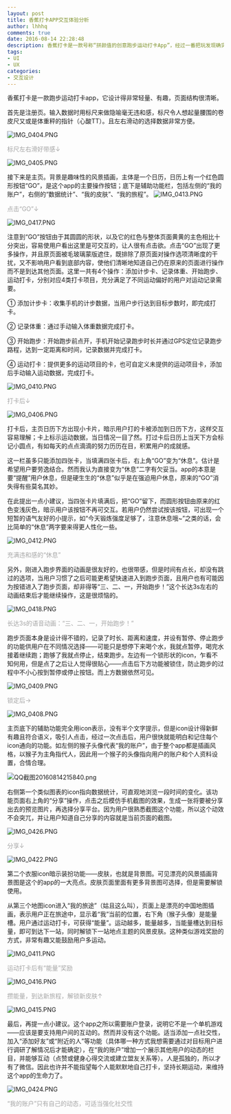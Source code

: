 ```yaml
---
layout: post
title: 香蕉打卡APP交互体验分析
author: lhhhq
comments: true
date: 2016-08-14 22:28:48
description: 香蕉打卡是一款号称“拼颜值的创意跑步运动打卡App”，经过一番把玩发现确实挺有特点的，于是做了一个小分析。
tags:
- UI
- UX
categories:
- 交互设计
---
```


香蕉打卡是一款跑步运动打卡app，它设计得非常轻量、有趣，页面结构很清晰。

首先是注册页。输入数据时用标尺来做隐喻毫无违和感，标尺令人想起量腰围的卷皮尺又或是体重秤的指针（心酸TT）。且左右滑动的选择数据非常方便。

![IMG_0404.PNG](http://ce.sysu.edu.cn/hope/UploadFiles/Image/201608/63606809832169416665894.PNG "IMG_0404.PNG")

<span style="color: #A5A5A5;">标尺左右滑好带感↓</span>

![IMG_0405.PNG](http://ce.sysu.edu.cn/hope/UploadFiles/Image/201608/63606809832200616748327.PNG "IMG_0405.PNG")

接下来是主页。背景是趣味性的风景插画，主体是一个日历，日历上有一个红色圆形按钮“GO”，是这个app的主要操作按钮；底下是辅助功能栏，包括左侧的“我的账户”，右侧的“数据统计”、“我的皮肤”、“我的旅程”。 
![IMG_0413.PNG](http://ce.sysu.edu.cn/hope/UploadFiles/Image/201608/63606807789439428873661.PNG "IMG_0413.PNG")

<span style="color: #A5A5A5;">点击“GO”↓</span>

![IMG_0417.PNG](http://ce.sysu.edu.cn/hope/UploadFiles/Image/201608/63606807915690450551992.PNG "IMG_0417.PNG")

注意到“GO”按钮由于其圆圆的形状，以及它的红色与整体页面黄黄的主色相比十分突出，容易使用户看出这里是可交互的，让人很有点击欲。点击“GO”出现了更多操作，并且原页面被毛玻璃蒙版遮住，既排除了原页面对操作选项清晰度的干扰，又不影响用户看到底部内容，使他们清晰地知道自己仍在原来的页面进行操作而不是到达其他页面。这里一共有4个操作：添加计步卡、记录体重、开始跑步、运动打卡，分别对应4类打卡项目，充分满足了不同运动偏好的用户对运动记录需要。

① 添加计步卡：收集手机的计步数据，当用户步行达到目标步数时，即完成打卡。

② 记录体重：通过手动输入体重数据完成打卡。

③ 开始跑步：开始跑步前点开，手机开始记录跑步时长并通过GPS定位记录跑步路程，达到一定距离和时间，记录数据并完成打卡。

④ 运动打卡：提供更多的运动项目的卡，也可自定义未提供的运动项目卡，添加后手动输入运动数据，完成打卡。

![IMG_0410.PNG](http://ce.sysu.edu.cn/hope/UploadFiles/Image/201608/63606808082922744274261.PNG "IMG_0410.PNG")

<span style="color: #A5A5A5;">打卡后↓</span>

![IMG_0406.PNG](http://ce.sysu.edu.cn/hope/UploadFiles/Image/201608/63606808120612410455353.PNG "IMG_0406.PNG")

打卡后，主页日历下方出现小卡片，暗示用户打的卡被添加到日历下方，这样交互容易理解；卡上标示运动数据，当日情况一目了然。打过卡后日历上当天下方会标记小圆点，有如每天的点点滴滴的努力历历在目，积累用户的成就感。

这一栏虽多只能添加四张卡，当填满四张卡后，右上角“GO”变为“休息”。估计是希望用户要劳逸结合。然而我认为直接变为“休息”二字有欠妥当。app的本意是要“提醒”用户休息，但是硬生生的“休息”似乎是在强迫用户休息，原来的“GO”消失得有些莫名其妙。

在此提出一点小建议，当四张卡片填满后，把“GO”留下，而圆形按钮由原来的红色变浅灰色，暗示用户该按钮不再可交互。若用户仍然尝试按该按钮，可出现一个短暂的语气友好的小提示，如“今天锻炼强度足够了，注意休息哦~”之类的话，会比简单的“休息”两字要来得更人性化一些。

![IMG_0412.PNG](http://ce.sysu.edu.cn/hope/UploadFiles/Image/201608/63606808193495738415159.PNG)

<span style="color: #A5A5A5;">充满违和感的“休息”</span>

另外，刚进入跑步界面的动画是很友好的，也很带感，但是时间有点长，却没有跳过的选项，当用户习惯了之后可能更希望快速进入到跑步页面，且用户也有可能因为按错进入了跑步页面，却非得等“三、二、一，开始跑步！”这个长达3s左右的动画结束后才能继续操作，这是很烦恼的。

![IMG_0418.PNG](http://ce.sysu.edu.cn/hope/UploadFiles/Image/201608/63606808258313852354398.PNG)

<span style="color: #A5A5A5;">长达3s的语音动画：“三、二、一，开始跑步！”</span>

跑步页面本身是设计得不错的，记录了时长、距离和速度，并设有暂停、停止跑步的功能供用户在不同情况选择——可能只是想停下来喝个水，我就点暂停，喝完水接着继续跑；跑够了我就点停止，结束跑步。左边有一个锁形状的icon，乍看不知何用，但是点了之后让人觉得很贴心——点击后下方功能被锁住，防止跑步的过程中不小心按到暂停或停止按钮。而上方数据依然可见。

![IMG_0409.PNG](http://ce.sysu.edu.cn/hope/UploadFiles/Image/201608/63606808413300124542502.PNG "IMG_0409.PNG")

<span style="color: #A5A5A5;">锁定后→</span>

![IMG_0408.PNG](http://ce.sysu.edu.cn/hope/UploadFiles/Image/201608/63606808444453379232079.PNG "IMG_0408.PNG")

主页底下的辅助功能完全用icon表示，没有半个文字提示，但是icon设计得新鲜有趣且符合语义，吸引人点击，经过一次点击后，用户很快就能明白和记住每个icon通向的功能。如左侧的猴子头像代表“我的账户”，由于整个app都是插画风格，以猴子为主角指代人，因此用一个猴子的头像指向用户的账户和个人资料设置，合情合理。

![QQ截图20160814215840.png](http://ce.sysu.edu.cn/hope/UploadFiles/Image/201608/63606808730011880852535.png "QQ截图20160814215840.png")

右侧第一个类似图表的icon指向数据统计，可直观地浏览一段时间的变化。该功能页面右上角的“分享”操作，点击之后模仿手机截图的效果，生成一张将要被分享出去的预览图片，再选择分享平台。因为用户很熟悉截图这个功能，所以这个动效不会突兀，并让用户知道自己分享的内容就是当前页面的截图。

![IMG_0426.PNG](http://ce.sysu.edu.cn/hope/UploadFiles/Image/201608/63606809183208276885838.PNG "IMG_0426.PNG")

<span style="color: #A5A5A5;">分享↓</span>

![IMG_0422.PNG](http://ce.sysu.edu.cn/hope/UploadFiles/Image/201608/63606809061918063739828.PNG "IMG_0422.PNG")

第二个衣服icon暗示装扮功能——皮肤，也就是背景图。可见漂亮的风景插画背景图是这个的app的一大亮点。皮肤页面里面有更多背景图可选择，但是需要解锁使用。

从第三个地图icon进入“我的旅途”（姑且这么叫），页面上是漂亮的中国地图插画，表示用户正在旅途中，显示着“我”当前的位置，右下角（猴子头像）是能量槽。用户通过运动打卡，可获得“能量”。运动越多，能量越多，当能量槽达到目标量，即可到达下一站，同时解锁下一站地点主题的风景皮肤。这种类似游戏奖励的方式，非常有趣又能鼓励用户多运动。

![IMG_0411.PNG](http://ce.sysu.edu.cn/hope/UploadFiles/Image/201608/63606809235171968058025.PNG "IMG_0411.PNG")

<span style="color: #A5A5A5;">运动打卡后有“能量”奖励</span>

![IMG_0416.PNG](http://ce.sysu.edu.cn/hope/UploadFiles/Image/201608/63606808803113609222356.PNG "IMG_0416.PNG")

<span style="color: #A5A5A5;">攒能量，到达新旅程，解锁新皮肤↑</span>

![IMG_0415.PNG](http://ce.sysu.edu.cn/hope/UploadFiles/Image/201608/63606808824719647165435.PNG "IMG_0415.PNG")

最后，再提一点小建议。这个app之所以需要账户登录，说明它不是一个单机游戏——应该是要支持用户间的互动的。然而并没有这个功能。适当添加一点社交性，加入“添加好友”或“附近的人”等功能（具体哪一种方式我想需要通过对目标用户进行调研了解情况后才能确定），在“我的账户”增加一个展示其他用户的动态的栏目，并能够互动（点赞或健身心得交流或建立盟友关系等）。人是孤独的，所以才有了微信。因此也许并不能指望每个人能默默地自己打卡，坚持长期运动，来维持这个app的生命力了。

![IMG_0424.PNG](http://ce.sysu.edu.cn/hope/UploadFiles/Image/201608/63606809330612935776528.PNG "IMG_0424.PNG")

<span style="color: #A5A5A5;">“我的账户”只有自己的动态，可适当强化社交性</span>